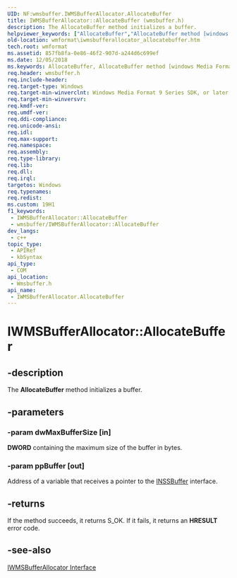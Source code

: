```yaml
---
UID: NF:wmsbuffer.IWMSBufferAllocator.AllocateBuffer
title: IWMSBufferAllocator::AllocateBuffer (wmsbuffer.h)
description: The AllocateBuffer method initializes a buffer.
helpviewer_keywords: ["AllocateBuffer","AllocateBuffer method [windows Media Format]","AllocateBuffer method [windows Media Format]","IWMSBufferAllocator interface","IWMSBufferAllocator interface [windows Media Format]","AllocateBuffer method","IWMSBufferAllocator.AllocateBuffer","IWMSBufferAllocator::AllocateBuffer","IWMSBufferAllocatorAllocateBuffer","wmformat.iwmsbufferallocator_allocatebuffer","wmsbuffer/IWMSBufferAllocator::AllocateBuffer"]
old-location: wmformat\iwmsbufferallocator_allocatebuffer.htm
tech.root: wmformat
ms.assetid: 857fb8fa-0e86-46f2-907d-a244d6c699ef
ms.date: 12/05/2018
ms.keywords: AllocateBuffer, AllocateBuffer method [windows Media Format], AllocateBuffer method [windows Media Format],IWMSBufferAllocator interface, IWMSBufferAllocator interface [windows Media Format],AllocateBuffer method, IWMSBufferAllocator.AllocateBuffer, IWMSBufferAllocator::AllocateBuffer, IWMSBufferAllocatorAllocateBuffer, wmformat.iwmsbufferallocator_allocatebuffer, wmsbuffer/IWMSBufferAllocator::AllocateBuffer
req.header: wmsbuffer.h
req.include-header: 
req.target-type: Windows
req.target-min-winverclnt: Windows Media Format 9 Series SDK, or later versions of the SDK
req.target-min-winversvr: 
req.kmdf-ver: 
req.umdf-ver: 
req.ddi-compliance: 
req.unicode-ansi: 
req.idl: 
req.max-support: 
req.namespace: 
req.assembly: 
req.type-library: 
req.lib: 
req.dll: 
req.irql: 
targetos: Windows
req.typenames: 
req.redist: 
ms.custom: 19H1
f1_keywords:
 - IWMSBufferAllocator::AllocateBuffer
 - wmsbuffer/IWMSBufferAllocator::AllocateBuffer
dev_langs:
 - c++
topic_type:
 - APIRef
 - kbSyntax
api_type:
 - COM
api_location:
 - Wmsbuffer.h
api_name:
 - IWMSBufferAllocator.AllocateBuffer
---
```


# IWMSBufferAllocator::AllocateBuffer


## -description

The <b>AllocateBuffer</b> method initializes a buffer.

## -parameters

### -param dwMaxBufferSize [in]

<b>DWORD</b> containing the maximum size of the buffer in bytes.

### -param ppBuffer [out]

Address of a variable that receives a pointer to the <a href="https://docs.microsoft.com/windows/desktop/api/wmsbuffer/nn-wmsbuffer-inssbuffer">INSSBuffer</a> interface.

## -returns

If the method succeeds, it returns S_OK. If it fails, it returns an <b>HRESULT</b> error code.

## -see-also

<a href="https://docs.microsoft.com/windows/desktop/api/wmsbuffer/nn-wmsbuffer-iwmsbufferallocator">IWMSBufferAllocator Interface</a>

